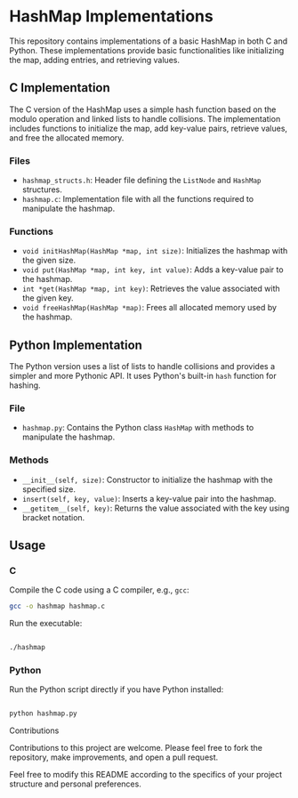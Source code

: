 # HashMap Implementations

This repository contains implementations of a basic HashMap in both C and Python. These implementations provide basic functionalities like initializing the map, adding entries, and retrieving values.

## C Implementation

The C version of the HashMap uses a simple hash function based on the modulo operation and linked lists to handle collisions. The implementation includes functions to initialize the map, add key-value pairs, retrieve values, and free the allocated memory.

### Files

- `hashmap_structs.h`: Header file defining the `ListNode` and `HashMap` structures.
- `hashmap.c`: Implementation file with all the functions required to manipulate the hashmap.

### Functions

- `void initHashMap(HashMap *map, int size)`: Initializes the hashmap with the given size.
- `void put(HashMap *map, int key, int value)`: Adds a key-value pair to the hashmap.
- `int *get(HashMap *map, int key)`: Retrieves the value associated with the given key.
- `void freeHashMap(HashMap *map)`: Frees all allocated memory used by the hashmap.

## Python Implementation

The Python version uses a list of lists to handle collisions and provides a simpler and more Pythonic API. It uses Python's built-in `hash` function for hashing.

### File

- `hashmap.py`: Contains the Python class `HashMap` with methods to manipulate the hashmap.

### Methods

- `__init__(self, size)`: Constructor to initialize the hashmap with the specified size.
- `insert(self, key, value)`: Inserts a key-value pair into the hashmap.
- `__getitem__(self, key)`: Returns the value associated with the key using bracket notation.

## Usage

### C

Compile the C code using a C compiler, e.g., `gcc`:

```bash
gcc -o hashmap hashmap.c
```

Run the executable:

```bash

./hashmap

```

### Python

Run the Python script directly if you have Python installed:

```bash

python hashmap.py

```

Contributions

Contributions to this project are welcome. Please feel free to fork the repository, make improvements, and open a pull request.

Feel free to modify this README according to the specifics of your project structure and personal preferences.
